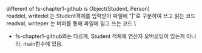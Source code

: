 different of fs-chapter1-github is Object(Student, Person)\
readdel, writedel 는 Student객체를 입력받아 파일에 "|"로 구분하여 쓰고 읽는 코드\
readval, writeper 는 버퍼를 통해 파일에 일고 쓰는 코드.\
* fs-chapter1-github와는 다르게, Student 객체에 연산자 오버로딩이 있는게 아니라, main함수에 있음.
